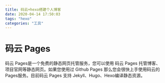 ```yaml
---
title: 码云+hexo搭建个人博客
date: 2020-04-14 17:50:03
tags: "hexo"
categories: "工具"
---
```


# 码云 Pages
 码云 Pages是一个免费的静态网页托管服务，您可以使用 码云 Pages 托管博客、项目官网等静态网页。如果您使用过 Github Pages 那么您会很快上手使用码云的 Pages服务。目前码云 Pages 支持 Jekyll、Hugo、Hexo编译静态资源。


